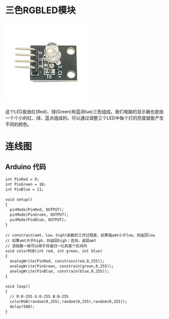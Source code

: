 # 三色RGBLED模块

![](/assets/RGBLED.png)

这个LED是由红\(Red\)、绿\(Green\)和蓝\(Blue\)三色组成。我们电脑的显示器也是由一个个小的红、绿、蓝点组成的。可以通过调整三个LED中每个灯的亮度就能产生不同的颜色。

# 连线图

## Arduino 代码

```
int PinRed = 9;
int PinGreen = 10;
int PinBlue = 11;

void setup()
{
  pinMode(PinRed, OUTPUT);
  pinMode(PinGreen, OUTPUT);
  pinMode(PinBlue, OUTPUT);
}

// constrain(amt，low，high)函数的工作过程是，如果值amt小于low，则返回low
// 如果amt大于high，则返回high；否则，返回amt
// 该函数一般可以用于将值归一化到某个区间内
void colorRGB(int red, int green, int blue)
{
  analogWrite(PinRed, constrain(red,0,255));
  analogWrite(PinGreen, constrain(green,0,255));
  analogWrite(PinBlue, constrain(blue,0,255));
}

void loop()
{
  // R:0-255 G:0-255 B:0-255
  colorRGB(random(0,255),random(0,255),random(0,255));  
  delay(500);
}
```



